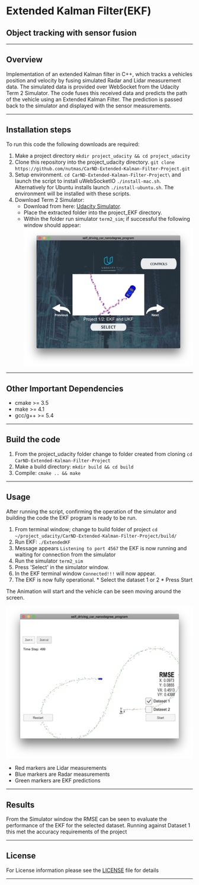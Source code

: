 # Extended Kalman Filter(EKF)
## Object tracking with sensor fusion

---

[//]: # (Image References)

[image1]: ./support/SimulatorStartup.png "Simulator Startup Window"
[image2]: ./support/EKFRunning.png " Simulator Results"


## Overview
Implementation of an extended Kalman filter in C++, which tracks a vehicles position and velocity by fusing simulated Radar and Lidar measurement data. The simulated data is provided over WebSocket from the Udacity Term 2 Simulator. The code fuses this received data and predicts the path of the vehicle using an Extended Kalman Filter. The prediction is passed back to the simulator and displayed with the sensor measurements.

---

## Installation steps

To run this code the following downloads are required:

1. Make a project directory `mkdir project_udacity && cd project_udacity`
2. Clone this repository into the project_udacity directory. `git clone https://github.com/nutmas/CarND-Extended-Kalman-Filter-Project.git`
3. Setup environment. `cd CarND-Extended-Kalman-Filter-Project\` and launch the script to install uWebSocketIO `./install-mac.sh`. Alternatively for Ubuntu installs launch `./install-ubuntu.sh`. The environment will be installed with these scripts.
4. Download Term 2 Simulator: 
      * Download from here: [Udacity Simulator](https://github.com/udacity/self-driving-car-sim/releases).
      * Place the extracted folder into the project_EKF directory. 
      * Within the folder run simulator `term2_sim`; if successful the following window should appear:
      ![alt text][image1]

---

## Other Important Dependencies

* cmake >= 3.5
* make >= 4.1 
* gcc/g++ >= 5.4

---

## Build the code

1. From the project_udacity folder change to folder created from cloning `cd CarND-Extended-Kalman-Filter-Project`
2. Make a build directory: `mkdir build && cd build`
3. Compile: `cmake .. && make` 

---

## Usage

After running the script, confirming the operation of the simulator and building the code the EKF program is ready to be run.

1. From terminal window; change to build folder of project `cd ~/project_udacity/CarND-Extended-Kalman-Filter-Project/build/`
2. Run EKF: `./ExtendedKF `
3. Message appears `Listening to port 4567` the EKF is now running and waiting for connection from the simulator
4. Run the simulator `term2_sim`
5. Press 'Select' in the simulator window.
6. In the EKF terminal window `Connected!!!` will now appear.
7. The EKF is now fully operational. 
        * Select the dataset 1 or 2
        * Press Start

The Animation will start and the vehicle can be seen moving around the screen.

![alt text][image2]

* Red markers are Lidar measurements
* Blue markers are Radar measurements
* Green markers are EKF predictions

---

## Results

From the Simulator window the RMSE can be seen to evaluate the performance of the EKF for the selected dataset. Running against Dataset 1 this met the accuracy requirements of the project

---

## License

For License information please see the [LICENSE](./LICENSE) file for details

---

